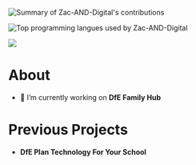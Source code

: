 ![Summary of Zac-AND-Digital's contributions](http://github-profile-summary-cards.vercel.app/api/cards/profile-details?username=Zac-AND-Digital&theme=radical)

![Top programming langues used by Zac-AND-Digital](http://github-profile-summary-cards.vercel.app/api/cards/most-commit-language?username=Zac-AND-Digital&theme=radical&exclude=)

![](http://github-profile-summary-cards.vercel.app/api/cards/stats?username=Zac-AND-Digital&theme=radical)

# About

- 🔭 I’m currently working on **DfE Family Hub**

# Previous Projects

- **DfE Plan Technology For Your School**
